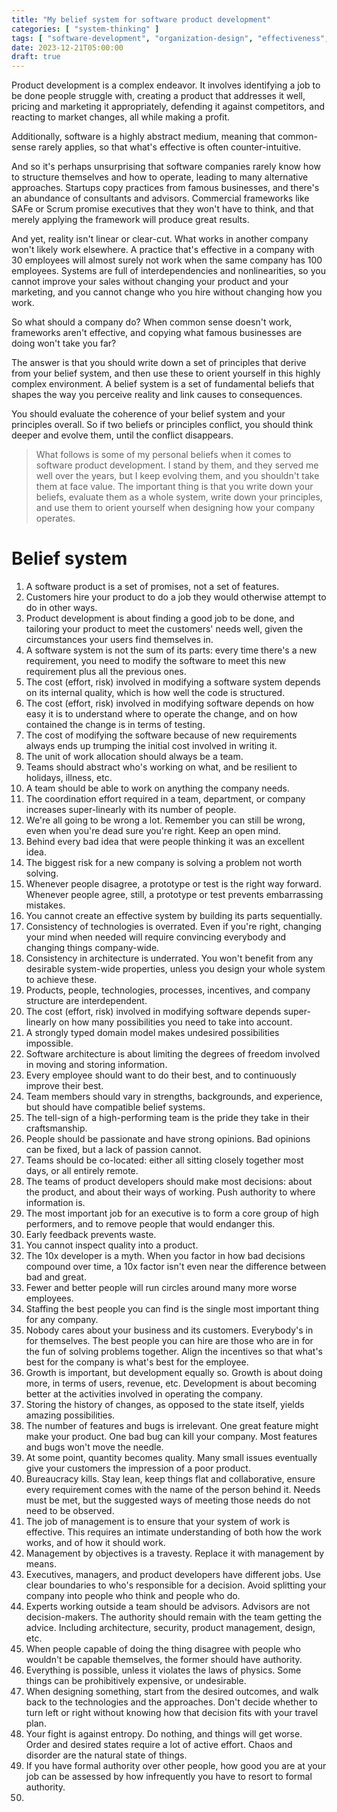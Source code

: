 ```yaml
---
title: "My belief system for software product development"
categories: [ "system-thinking" ]
tags: [ "software-development", "organization-design", "effectiveness", "management", "belief-system" ]
date: 2023-12-21T05:00:00
draft: true
---
```


Product development is a complex endeavor. It involves identifying a job to be done people struggle with, creating a product that addresses it well, pricing and marketing it appropriately, defending it against competitors, and reacting to market changes, all while making a profit.

Additionally, software is a highly abstract medium, meaning that common-sense rarely applies, so that what's effective is often counter-intuitive.

And so it's perhaps unsurprising that software companies rarely know how to structure themselves and how to operate, leading to many alternative approaches. Startups copy practices from famous businesses, and there's an abundance of consultants and advisors. Commercial frameworks like SAFe or Scrum promise executives that they won't have to think, and that merely applying the framework will produce great results.

And yet, reality isn't linear or clear-cut. What works in another company won't likely work elsewhere. A practice that's effective in a company with 30 employees will almost surely not work when the same company has 100 employees. Systems are full of interdependencies and nonlinearities, so you cannot improve your sales without changing your product and your marketing, and you cannot change who you hire without changing how you work.

So what should a company do? When common sense doesn't work, frameworks aren't effective, and copying what famous businesses are doing won't take you far?

The answer is that you should write down a set of principles that derive from your belief system, and then use these to orient yourself in this highly complex environment. A belief system is a set of fundamental beliefs that shapes the way you perceive reality and link causes to consequences.

You should evaluate the coherence of your belief system and your principles overall. So if two beliefs or principles conflict, you should think deeper and evolve them, until the conflict disappears.

> What follows is some of my personal beliefs when it comes to software product development. I stand by them, and they served me well over the years, but I keep evolving them, and you shouldn't take them at face value. The important thing is that you write down your beliefs, evaluate them as a whole system, write down your principles, and use them to orient yourself when designing how your company operates.

# Belief system

1. A software product is a set of promises, not a set of features.
2. Customers hire your product to do a job they would otherwise attempt to do in other ways.
3. Product development is about finding a good job to be done, and tailoring your product to meet the customers' needs well, given the circumstances your users find themselves in.
4. A software system is not the sum of its parts: every time there's a new requirement, you need to modify the software to meet this new requirement plus all the previous ones.
5. The cost (effort, risk) involved in modifying a software system depends on its internal quality, which is how well the code is structured.
6. The cost (effort, risk) involved in modifying software depends on how easy it is to understand where to operate the change, and on how contained the change is in terms of testing.
7. The cost of modifying the software because of new requirements always ends up trumping the initial cost involved in writing it.
8. The unit of work allocation should always be a team.
9. Teams should abstract who's working on what, and be resilient to holidays, illness, etc.
10. A team should be able to work on anything the company needs.
11. The coordination effort required in a team, department, or company increases super-linearly with its number of people.
12. We're all going to be wrong a lot. Remember you can still be wrong, even when you're dead sure you're right. Keep an open mind.
13. Behind every bad idea that were people thinking it was an excellent idea.
14. The biggest risk for a new company is solving a problem not worth solving.
15. Whenever people disagree, a prototype or test is the right way forward. Whenever people agree, still, a prototype or test prevents embarrassing mistakes.
16. You cannot create an effective system by building its parts sequentially.
17. Consistency of technologies is overrated. Even if you're right, changing your mind when needed will require convincing everybody and changing things company-wide.
18. Consistency in architecture is underrated. You won't benefit from any desirable system-wide properties, unless you design your whole system to achieve these.
19. Products, people, technologies, processes, incentives, and company structure are interdependent.
20. The cost (effort, risk) involved in modifying software depends super-linearly on how many possibilities you need to take into account.
21. A strongly typed domain model makes undesired possibilities impossible.
22. Software architecture is about limiting the degrees of freedom involved in moving and storing information.
23. Every employee should want to do their best, and to continuously improve their best.
24. Team members should vary in strengths, backgrounds, and experience, but should have compatible belief systems.
25. The tell-sign of a high-performing team is the pride they take in their craftsmanship.
26. People should be passionate and have strong opinions. Bad opinions can be fixed, but a lack of passion cannot.
27. Teams should be co-located: either all sitting closely together most days, or all entirely remote.
28. The teams of product developers should make most decisions: about the product, and about their ways of working. Push authority to where information is.
29. The most important job for an executive is to form a core group of high performers, and to remove people that would endanger this.
30. Early feedback prevents waste.
31. You cannot inspect quality into a product.
32. The 10x developer is a myth. When you factor in how bad decisions compound over time, a 10x factor isn't even near the difference between bad and great.
33. Fewer and better people will run circles around many more worse employees.
34. Staffing the best people you can find is the single most important thing for any company.
35. Nobody cares about your business and its customers. Everybody's in for themselves. The best people you can hire are those who are in for the fun of solving problems together. Align the incentives so that what's best for the company is what's best for the employee.
36. Growth is important, but development equally so. Growth is about doing more, in terms of users, revenue, etc. Development is about becoming better at the activities involved in operating the company.
37. Storing the history of changes, as opposed to the state itself, yields amazing possibilities.
38. The number of features and bugs is irrelevant. One great feature might make your product. One bad bug can kill your company. Most features and bugs won't move the needle.
39. At some point, quantity becomes quality. Many small issues eventually give your customers the impression of a poor product.
40. Bureaucracy kills. Stay lean, keep things flat and collaborative, ensure every requirement comes with the name of the person behind it. Needs must be met, but the suggested ways of meeting those needs do not need to be observed.
41. The job of management is to ensure that your system of work is effective. This requires an intimate understanding of both how the work works, and of how it should work.
42. Management by objectives is a travesty. Replace it with management by means.
43. Executives, managers, and product developers have different jobs. Use clear boundaries to who's responsible for a decision. Avoid splitting your company into people who think and people who do.
44. Experts working outside a team should be advisors. Advisors are not decision-makers. The authority should remain with the team getting the advice. Including architecture, security, product management, design, etc.
45. When people capable of doing the thing disagree with people who wouldn't be capable themselves, the former should have authority.
46. Everything is possible, unless it violates the laws of physics. Some things can be prohibitively expensive, or undesirable.
47. When designing something, start from the desired outcomes, and walk back to the technologies and the approaches. Don't decide whether to turn left or right without knowing how that decision fits with your travel plan.
48. Your fight is against entropy. Do nothing, and things will get worse. Order and desired states require a lot of active effort. Chaos and disorder are the natural state of things.
49. If you have formal authority over other people, how good you are at your job can be assessed by how infrequently you have to resort to formal authority.
50. 

[//]: # (TODO)